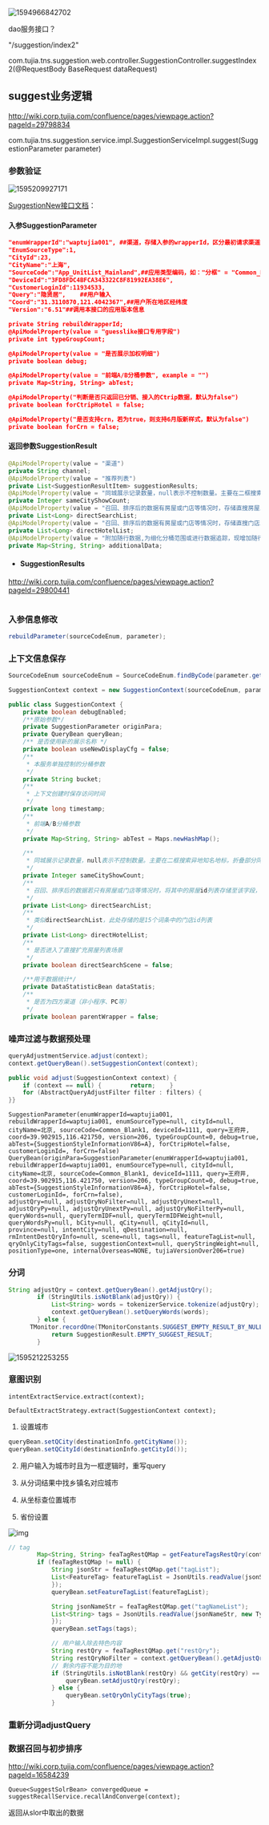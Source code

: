 ![1594966842702](C:\Users\lelec_1.TUJIA\AppData\Roaming\Typora\typora-user-images\1594966842702.png)

dao服务接口？



"/suggestion/index2"

com.tujia.tns.suggestion.web.controller.SuggestionController.suggestIndex2(@RequestBody BaseRequest<SuggestionParameter> dataRequest)



## suggest业务逻辑

http://wiki.corp.tujia.com/confluence/pages/viewpage.action?pageId=29798834

com.tujia.tns.suggestion.service.impl.SuggestionServiceImpl.suggest(SuggestionParameter parameter)

### 参数验证

![1595209927171](C:\Users\lelec_1.TUJIA\AppData\Roaming\Typora\typora-user-images\1595209927171.png)

[SuggestionNew接口文档](http://wiki.corp.tujia.com/confluence/pages/viewpage.action?pageId=29800441)：

#### 入参SuggestionParameter

```json
"enumWrapperId":"waptujia001", ##渠道，存储入参的wrapperId，区分最初请求渠道的功能，如判断是否进入6月版
"EnumSourceType":1,
"CityId":23,
"CityName":"上海",
"SourceCode":"App_UnitList_Mainland",##应用类型编码，如："分框" = "Common_Blank2_Mainland"
"DeviceId":"3FD8FDC4BFCA343322C8F81992EA38E6",
"CustomerLoginId":11934533,
"Query":"隐贤居",    ##用户输入
"Coord":"31.3110870,121.4042367",##用户所在地区经纬度
"Version":"6.51"##调用本接口的应用版本信息

private String rebuildWrapperId;
@ApiModelProperty(value = "guesslike接口专用字段")
private int typeGroupCount;

@ApiModelProperty(value = "是否展示加权明细")
private boolean debug;

@ApiModelProperty(value = "前端A/B分桶参数", example = "")
private Map<String, String> abTest;

@ApiModelProperty("判断是否只返回已分销、接入的Ctrip数据，默认为false")
private boolean forCtripHotel = false;

@ApiModelProperty("是否支持crn，若为true，则支持6月版新样式，默认为false")
private boolean forCrn = false;
```

#### 返回参数SuggestionResult

```java
@ApiModelProperty(value = "渠道")
private String channel;
@ApiModelProperty(value = "推荐列表")
private List<SuggestionResultItem> suggestionResults;
@ApiModelProperty(value = "同城展示记录数量，null表示不控制数量。主要在二框搜索异地知名地标，折叠部分同城房屋门店展示")
private Integer sameCityShowCount;
@ApiModelProperty(value = "召回、排序后的数据有房屋或门店等情况时，存储直搜房屋id列表")
private List<Long> directSearchList;
@ApiModelProperty(value = "召回、排序后的数据有房屋或门店等情况时，存储直搜门店id列表")
private List<Long> directHotelList;
@ApiModelProperty(value = "附加随行数据,为细化分桶范围或进行数据追踪，现增加随行数据，处理更为灵活。")
private Map<String, String> additionalData;
```

- #### SuggestionResults

http://wiki.corp.tujia.com/confluence/pages/viewpage.action?pageId=29800441

```java

```



### 入参信息修改

```java
rebuildParameter(sourceCodeEnum, parameter);
```

### 上下文信息保存

```java
SourceCodeEnum sourceCodeEnum = SourceCodeEnum.findByCode(parameter.getSourceCode());
```

```java
SuggestionContext context = new SuggestionContext(sourceCodeEnum, parameter);
```

```java
public class SuggestionContext {
    private boolean debugEnabled;
    /**原始参数*/
    private SuggestionParameter originPara;
    private QueryBean queryBean;
    /** 是否使用新的展示名称 */
    private boolean useNewDisplayCfg = false;
    /**
     * 本服务单独控制的分桶参数
     */
    private String bucket;
    /**
     * 上下文创建时保存访问时间
     */
    private long timestamp;
    /**
     * 前端A/B分桶参数
     */
    private Map<String, String> abTest = Maps.newHashMap();

    /**
     * 同城展示记录数量，null表示不控制数量。主要在二框搜索异地知名地标，折叠部分同城房屋门店展示
     */
    private Integer sameCityShowCount;
    /**
     * 召回、排序后的数据若只有房屋或门店等情况时，将其中的房屋id列表存储至该字段，用于用户点击直搜时传至列表页展示房屋
     */
    private List<Long> directSearchList;
    /**
     * 类似directSearchList，此处存储的是15个词条中的门店id列表
     */
    private List<Long> directHotelList;
    /**
     * 是否进入了直搜扩充房屋列表场景
     */
    private boolean directSearchScene = false;

    /**用于数据统计*/
    private DataStatisticBean dataStatis;
    /**
     * 是否为四方渠道（非小程序、PC等）
     */
    private boolean parentWrapper = false;
```



### 噪声过滤与数据预处理

```java
queryAdjustmentService.adjust(context);
context.getQueryBean().setSuggestionContext(context);
```

```java
public void adjust(SuggestionContext context) {    
    if (context == null) {        return;    }    
    for (AbstractQueryAdjustFilter filter : filters) {        			    		filter.adjust(context);    
}}
```



```
SuggestionParameter(enumWrapperId=waptujia001, rebuildWrapperId=waptujia001, enumSourceType=null, cityId=null, cityName=北京, sourceCode=Common_Blank1, deviceId=1111, query=王府井, coord=39.902915,116.421750, version=206, typeGroupCount=0, debug=true, abTest={SuggestionStyleInformationV86=A}, forCtripHotel=false, customerLoginId=, forCrn=false)
QueryBean(originPara=SuggestionParameter(enumWrapperId=waptujia001, rebuildWrapperId=waptujia001, enumSourceType=null, cityId=null, cityName=北京, sourceCode=Common_Blank1, deviceId=1111, query=王府井, coord=39.902915,116.421750, version=206, typeGroupCount=0, debug=true, abTest={SuggestionStyleInformationV86=A}, forCtripHotel=false, customerLoginId=, forCrn=false), 
adjustQry=null, adjustQryNoFilter=null, adjustQryUnext=null, adjustQryPy=null, adjustQryUnextPy=null, adjustQryNoFilterPy=null, queryWords=null, queryTermIDF=null, queryTermIDFWeight=null, queryWordsPy=null, bCity=null, qCity=null, qCityId=null, province=null, intentCity=null, qDestination=null, rmIntentDestQryInfo=null, scene=null, tags=null, featureTagList=null, qryOnlyCityTags=false, suggestionContext=null, queryStringWeight=null, positionType=one, internalOverseas=NONE, tujiaVersionOver206=true)
```

### 分词

```java
String adjustQry = context.getQueryBean().getAdjustQry();
        if (StringUtils.isNotBlank(adjustQry)) {
            List<String> words = tokenizerService.tokenize(adjustQry);
            context.getQueryBean().setQueryWords(words);
        } else {
      TMonitor.recordOne(TMonitorConstants.SUGGEST_EMPTY_RESULT_BY_NULL_INPUT);
            return SuggestionResult.EMPTY_SUGGEST_RESULT;
        }
```

![1595212253255](C:\Users\lelec_1.TUJIA\AppData\Roaming\Typora\typora-user-images\1595212253255.png)

### 意图识别

```
intentExtractService.extract(context);
```

```
DefaultExtractStrategy.extract(SuggestionContext context);
```

1. 设置城市

```java
queryBean.setQCity(destinationInfo.getCityName());
queryBean.setQCityId(destinationInfo.getCityId());
```

2. 用户输入为城市时且为一框逻辑时，重写query



3. 从分词结果中找乡镇名对应城市



4. 从坐标查位置城市



5. 省份设置



 ![img](http://wiki.corp.tujia.com/confluence/download/attachments/29798834/%E7%89%B9%E8%89%B2%E6%8F%90%E5%8F%96.png?version=1&modificationDate=1566819979000&api=v2) 

```java
// tag
        Map<String, String> feaTagRestQMap = getFeatureTagsRestQry(context);
        if (feaTagRestQMap != null) {
            String jsonStr = feaTagRestQMap.get("tagList");
            List<FeatureTag> featureTagList = JsonUtils.readValue(jsonStr, new TypeReference<List<FeatureTag>>() {
            });
            queryBean.setFeatureTagList(featureTagList);

            String jsonNameStr = feaTagRestQMap.get("tagNameList");
            List<String> tags = JsonUtils.readValue(jsonNameStr, new TypeReference<List<String>>() {
            });
            queryBean.setTags(tags);

            // 用户输入除去特色内容
            String restQry = feaTagRestQMap.get("restQry");
            String restQryNoFilter = context.getQueryBean().getAdjustQryNoFilter();
            // 剩余内容不能为目的地
            if (StringUtils.isNotBlank(restQry) && getCity(restQry) == null && getCity(restQryNoFilter) == null) {
                queryBean.setAdjustQry(restQry);
            } else {
                queryBean.setQryOnlyCityTags(true);
            }
```



### 重新分词adjustQuery





### 数据召回与初步排序

http://wiki.corp.tujia.com/confluence/pages/viewpage.action?pageId=16584239

```
Queue<SuggestSolrBean> convergedQueue = suggestRecallService.recallAndConverge(context);
```

返回从slor中取出的数据